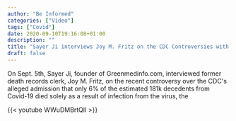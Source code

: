 ```yaml
---
author: "Be Informed"
categories: ["Video"]
tags: ["Covid"]
date: 2020-09-10T19:16:08+01:00
description: ""
title: "Sayer Ji interviews Joy M. Fritz on the CDC Controversies with Covid Death Statistics Reporting"
draft: false
---
```


On Sept. 5th, Sayer Ji, founder of Greenmedinfo.com, interviewed former death records clerk, Joy M. Fritz, on the recent controversy over the CDC's alleged admission that only 6% of the estimated 181k decedents from Covid-19 died solely as a result of infection from the virus, the 

{{< youtube WWuDMBrtQlI >}}

